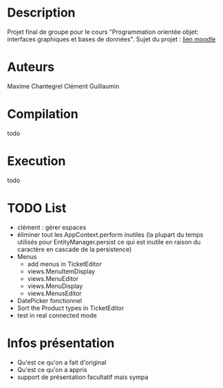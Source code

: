 # Description

Projet final de groupe pour le cours "Programmation orientée objet: interfaces graphiques et bases de données".
Sujet du projet : [lien moodle](https://moodle2425.centralelille.fr/pluginfile.php/23913/mod_resource/content/4/le3_poo_projet.pdf)

# Auteurs

Maxime Chantegrel
Clément Guillaumin

# Compilation
todo 

# Execution
todo


# TODO List

- clément : gérer espaces
- éliminer tout les AppContext.perform inutiles (la plupart du temps utilisés pour EntityManager.persist ce qui est inutile en raison du caractère en cascade de la persistence)
- Menus
  - add menus in TicketEditor
  - views.MenuItemDisplay
  - views.MenuEditor
  - views.MenuDisplay
  - views.MenusEditor
- DatePicker fonctionnel
- Sort the Product types in TicketEditor
- test in real connected mode

# Infos présentation

- Qu'est ce qu'on a fait d'original
- Qu'est ce qu'on a appris
- support de présentation facultatif mais sympa